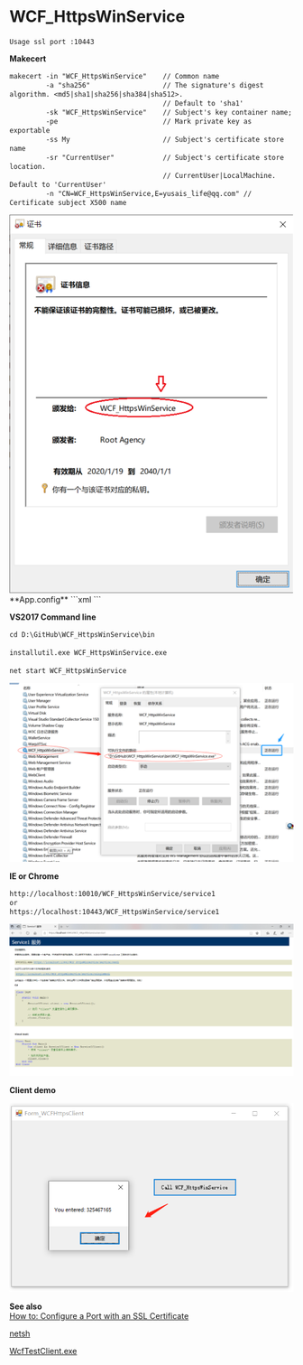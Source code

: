 # WCF_HttpsWinService

```doskey  
Usage ssl port :10443
```

**Makecert**
```shell
makecert -in "WCF_HttpsWinService"    // Common name
         -a "sha256"                  // The signature's digest algorithm. <md5|sha1|sha256|sha384|sha512>. 
                                      // Default to 'sha1'
         -sk "WCF_HttpsWinService"    // Subject's key container name;
         -pe                          // Mark private key as exportable
         -ss My                       // Subject's certificate store name
         -sr "CurrentUser"            // Subject's certificate store location.
                                      // CurrentUser|LocalMachine.  Default to 'CurrentUser'
         -n "CN=WCF_HttpsWinService,E=yusais_life@qq.com" // Certificate subject X500 name
```
<img src="https://github.com/helloyuzz/WCF_HttpsWinService/blob/master/screentshot/cert_hash.png" width="600px">
**App.config**
```xml
<?xml version="1.0" encoding="utf-8" ?>
<configuration>
  <system.serviceModel>
    <bindings>
      <wsHttpBinding>
        <binding name="WCFSSLBinding">
          <security mode="Transport">
            <transport clientCredentialType="Certificate"></transport> <!--important-->
            <message clientCredentialType="None"/>
          </security>
        </binding>
      </wsHttpBinding>
    </bindings>
    <services>
      <service behaviorConfiguration="WCFWinServiceBehavior" name="WCF_HttpsWinService.Service1">
        <endpoint address="" binding="mexHttpsBinding" contract="WCF_HttpsWinService.IService1" />
        <endpoint address="mex" binding="mexHttpsBinding" contract="IMetadataExchange" />
        <endpoint address="" binding="mexHttpBinding" contract="WCF_HttpsWinService.IService1" />
        <endpoint address="mex" binding="mexHttpBinding" contract="IMetadataExchange" />
        <host>
          <baseAddresses>
            <add baseAddress="https://localhost:10443/WCF_HttpsWinService/service1" />
            <add baseAddress="http://localhost:10010/WCF_HttpsWinService/service1" />
          </baseAddresses>
        </host>
      </service>
    </services>
    <behaviors>
      <serviceBehaviors>
        <behavior name="WCFWinServiceBehavior">
          <serviceMetadata httpGetEnabled="true" httpsGetEnabled="true"/> <!--important-->
          <serviceDebug includeExceptionDetailInFaults="False"/>
          <serviceCredentials>
            <serviceCertificate storeLocation="LocalMachine"
                                storeName="My" 
                                x509FindType="FindBySerialNumber" 
                                findValue="e50ac104bd00779e4bbd03e0724056fe"/> <!--important-->
          </serviceCredentials>
        </behavior>
      </serviceBehaviors>
    </behaviors>
  </system.serviceModel>
</configuration>
```

**VS2017 Command line**
```shell
cd D:\GitHub\WCF_HttpsWinService\bin

installutil.exe WCF_HttpsWinService.exe

net start WCF_HttpsWinService
```
<img src="https://github.com/helloyuzz/WCF_HttpsWinService/blob/master/screentshot/screenshot_1.png" width="800px">  


**IE or Chrome**
```url
http://localhost:10010/WCF_HttpsWinService/service1
or 
https://localhost:10443/WCF_HttpsWinService/service1
```

<img src="https://github.com/helloyuzz/WCF_HttpsWinService/blob/master/screentshot/screenshot_2.png" width="800px">  

**Client demo**  

<img src="https://github.com/helloyuzz/WCF_HttpsWinService/blob/master/screentshot/screenshot_3.png" width="600px">

**See also**  
[How to: Configure a Port with an SSL Certificate](https://docs.microsoft.com/en-us/dotnet/framework/wcf/feature-details/how-to-configure-a-port-with-an-ssl-certificate)  

[netsh](http://www.colorconsole.de/cmd/en/Windows_7/netsh.htm)

[WcfTestClient.exe](https://docs.microsoft.com/en-us/dotnet/framework/wcf/wcf-test-client-wcftestclient-exe)
